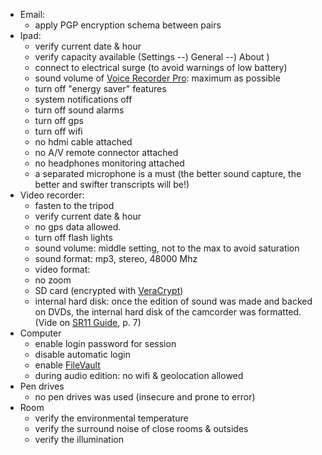 + Email:
    * apply PGP encryption schema between pairs
+ Ipad:
    * verify current date & hour
	* verify capacity available (Settings --) General --) About )
	* connect to electrical surge (to avoid warnings of low battery)
	* sound volume of [Voice Recorder Pro](https://itunes.apple.com/ar/app/voice-record-pro/id546983235?mt=8): maximum as possible
	* turn off "energy saver" features
	* system notifications off
	* turn off sound alarms
	* turn off gps
	* turn off wifi
	* no hdmi cable attached
	* no A/V remote connector attached
	* no headphones monitoring attached
	* a separated microphone is a must (the better sound capture, the better and swifter transcripts will be!)
+ Video recorder:
    * fasten to the tripod
    * verify current date & hour
	* no gps data allowed.
	* turn off flash lights
    * sound volume: middle setting, not to the max to avoid saturation
	* sound format: mp3, stereo, 48000 Mhz
	* video format: 
	* no zoom
	* SD card (encrypted with [VeraCrypt](https://veracrypt.codeplex.com/))
    * internal hard disk: once the edition of sound was made and backed on DVDs, the internal hard disk of the camcorder was formatted. (Vide on [SR11 Guide](https://bitbucket.org/imhicihu/focus-group-2016/downloads/sr11guide.pdf), p. 7)
+ Computer
    * enable login password for session
	* disable automatic login
	* enable [FileVault](https://support.apple.com/en-us/HT204837)
	* during audio edition: no wifi & geolocation allowed
+ Pen drives
    * no pen drives was used (insecure and prone to error)
+ Room
    * verify the environmental temperature
	* verify the surround noise of close rooms & outsides
	* verify the illumination